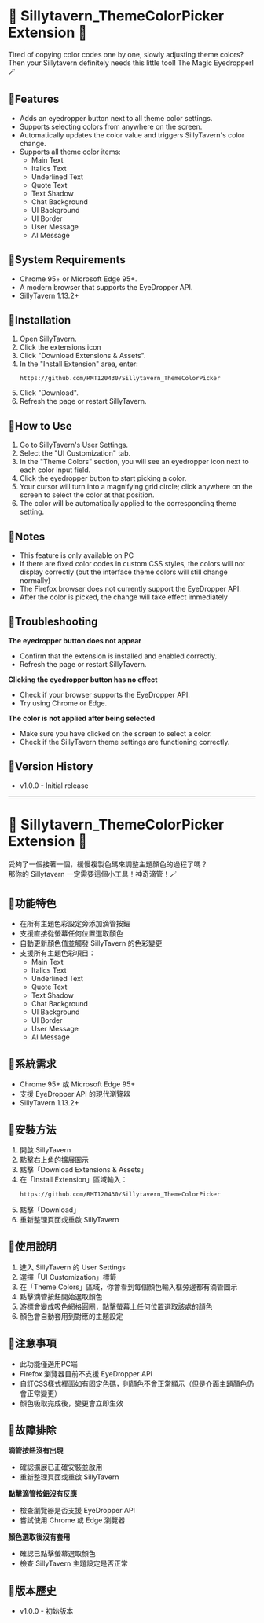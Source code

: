 # 🎨 Sillytavern_ThemeColorPicker Extension 🎨

Tired of copying color codes one by one, slowly adjusting theme colors?<br>
Then your Sillytavern definitely needs this little tool! The Magic Eyedropper! 🪄

## 🔹Features

- Adds an eyedropper button next to all theme color settings.
- Supports selecting colors from anywhere on the screen.
- Automatically updates the color value and triggers SillyTavern's color change.
- Supports all theme color items:
  - Main Text
  - Italics Text
  - Underlined Text
  - Quote Text
  - Text Shadow
  - Chat Background
  - UI Background
  - UI Border
  - User Message
  - AI Message

## 🔹System Requirements

- Chrome 95+ or Microsoft Edge 95+.
- A modern browser that supports the EyeDropper API.
- SillyTavern 1.13.2+

## 🔹Installation

1. Open SillyTavern.
2. Click the extensions icon
3. Click "Download Extensions & Assets".
4. In the "Install Extension" area, enter:
   ```
   https://github.com/RMT120430/Sillytavern_ThemeColorPicker
   ```
5. Click "Download".
6. Refresh the page or restart SillyTavern.

## 🔹How to Use

1. Go to SillyTavern's User Settings.
2. Select the "UI Customization" tab.
3. In the "Theme Colors" section, you will see an eyedropper icon next to each color input field.
4. Click the eyedropper button to start picking a color.
5. Your cursor will turn into a magnifying grid circle; click anywhere on the screen to select the color at that position.
6. The color will be automatically applied to the corresponding theme setting.

## 🔹Notes

- This feature is only available on PC
- If there are fixed color codes in custom CSS styles, the colors will not display correctly (but the interface theme colors will still change normally)
- The Firefox browser does not currently support the EyeDropper API.
- After the color is picked, the change will take effect immediately

## 🔹Troubleshooting

**The eyedropper button does not appear**
- Confirm that the extension is installed and enabled correctly.
- Refresh the page or restart SillyTavern.

**Clicking the eyedropper button has no effect**
- Check if your browser supports the EyeDropper API.
- Try using Chrome or Edge.

**The color is not applied after being selected**
- Make sure you have clicked on the screen to select a color.
- Check if the SillyTavern theme settings are functioning correctly.


## 🔹Version History

- v1.0.0 - Initial release

---

# 🎨 Sillytavern_ThemeColorPicker Extension 🎨

受夠了一個接著一個，緩慢複製色碼來調整主題顏色的過程了嗎？<br>
那你的 Sillytavern 一定需要這個小工具！神奇滴管！🪄

## 🔹功能特色
- 在所有主題色彩設定旁添加滴管按鈕
- 支援直接從螢幕任何位置選取顏色
- 自動更新顏色值並觸發 SillyTavern 的色彩變更
- 支援所有主題色彩項目：
  - Main Text
  - Italics Text  
  - Underlined Text
  - Quote Text
  - Text Shadow
  - Chat Background
  - UI Background
  - UI Border
  - User Message
  - AI Message

## 🔹系統需求

- Chrome 95+ 或 Microsoft Edge 95+
- 支援 EyeDropper API 的現代瀏覽器
- SillyTavern 1.13.2+

## 🔹安裝方法

1. 開啟 SillyTavern
2. 點擊右上角的擴展圖示
3. 點擊「Download Extensions & Assets」
4. 在「Install Extension」區域輸入：
   ```
   https://github.com/RMT120430/Sillytavern_ThemeColorPicker
   ```
5. 點擊「Download」
6. 重新整理頁面或重啟 SillyTavern

## 🔹使用說明

1. 進入 SillyTavern 的 User Settings
2. 選擇「UI Customization」標籤
3. 在「Theme Colors」區域，你會看到每個顏色輸入框旁邊都有滴管圖示
4. 點擊滴管按鈕開始選取顏色
5. 游標會變成吸色網格圓圈，點擊螢幕上任何位置選取該處的顏色
6. 顏色會自動套用到對應的主題設定

## 🔹注意事項

- 此功能僅適用PC端
- Firefox 瀏覽器目前不支援 EyeDropper API
- 自訂CSS樣式裡面如有固定色碼，則顏色不會正常顯示（但是介面主題顏色仍會正常變更）
- 顏色吸取完成後，變更會立即生效

## 🔹故障排除

**滴管按鈕沒有出現**
- 確認擴展已正確安裝並啟用
- 重新整理頁面或重啟 SillyTavern

**點擊滴管按鈕沒有反應**
- 檢查瀏覽器是否支援 EyeDropper API
- 嘗試使用 Chrome 或 Edge 瀏覽器

**顏色選取後沒有套用**
- 確認已點擊螢幕選取顏色
- 檢查 SillyTavern 主題設定是否正常


## 🔹版本歷史

- v1.0.0 - 初始版本




